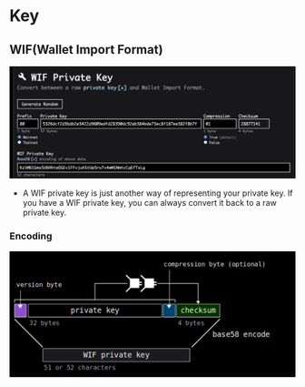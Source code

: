 # Key
## WIF(Wallet Import Format)
![alt text](<pictures/image copy 26.png>)
- A WIF private key is just another way of representing your private key. If you have a WIF private key, you can always convert it back to a raw private key.
### Encoding
![alt text](<pictures/image copy 27.png>)
